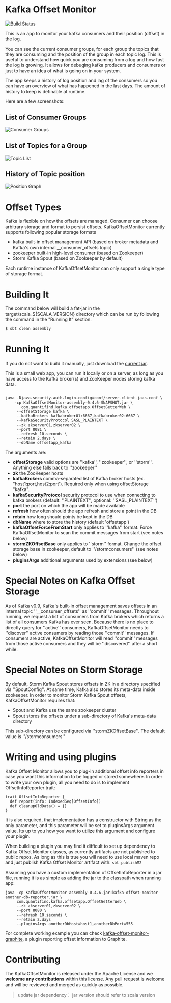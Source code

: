 Kafka Offset Monitor
===========

[![Build Status](https://travis-ci.org/Morningstar/kafka-offset-monitor.svg?branch=master)](https://travis-ci.org/Morningstar/kafka-offset-monitor)

This is an app to monitor your kafka consumers and their position (offset) in the log.

You can see the current consumer groups, for each group the topics that they are consuming and the position of the group in each topic log. This is useful to understand how quick you are consuming from a log and how fast the log is growing. It allows for debuging kafka producers and consumers or just to have an idea of what is going on in your system.

The app keeps a history of log position and lag of the consumers so you can have an overview of what has happened in the last days. The amount of history to keep is definable at runtime.

Here are a few screenshots:

List of Consumer Groups
-----------------------

![Consumer Groups](http://quantifind.github.io/KafkaOffsetMonitor/img/groups.png)

List of Topics for a Group
--------------------------

![Topic List](http://quantifind.github.io/KafkaOffsetMonitor/img/topics.png)

History of Topic position
-------------------------

![Position Graph](http://quantifind.github.io/KafkaOffsetMonitor/img/graph.png)

Offset Types
===========

Kafka is flexible on how the offsets are managed. Consumer can choose arbitrary storage and format to persist offsets.  KafkaOffsetMonitor currently 
supports following popular storage formats

* kafka built-in offset management API (based on broker metadata and Kafka's own internal __consumer_offsets topic)
* zookeeper built-in high-level consumer (based on Zookeeper)
* Storm Kafka Spout (based on Zookeeper by default)

Each runtime instance of KafkaOffsetMonitor can only support a single type of storage format.

Building It
===========

The command below will build a fat-jar in the target/scala_${SCALA_VERSION} directory which can be run by following the command in the "Running It" section.

```bash
$ sbt clean assembly
```

Running It
===========

If you do not want to build it manually, just download the [current jar](https://github.com/Morningstar/kafka-offset-monitor/releases/latest).

This is a small web app, you can run it locally or on a server, as long as you have access to the Kafka broker(s) and ZooKeeper nodes storing kafka data.

```

java -Djava.security.auth.login.config=conf/server-client-jaas.conf \
	-cp KafkaOffsetMonitor-assembly-0.4.6-SNAPSHOT.jar \
       com.quantifind.kafka.offsetapp.OffsetGetterWeb \
     --offsetStorage kafka \
     --kafkaBrokers kafkabroker01:6667,kafkabroker02:6667 \
     --kafkaSecurityProtocol SASL_PLAINTEXT \
     --zk zkserver01,zkserver02 \
     --port 8081 \
     --refresh 10.seconds \
     --retain 2.days \
     --dbName offsetapp_kafka

```

The arguments are:

- **offsetStorage** valid options are ''kafka'', ''zookeeper'', or ''storm''. Anything else falls back to ''zookeeper''
- **zk** the ZooKeeper hosts
- **kafkaBrokers** comma-separated list of Kafka broker hosts (ex. "host1:port,host2:port').  Required only when using offsetStorage "kafka".
- **kafkaSecurityProtocol** security protocol to use when connecting to kafka brokers (default: ''PLAINTEXT'', optional: ''SASL_PLAINTEXT'')
- **port** the port on which the app will be made available
- **refresh** how often should the app refresh and store a point in the DB
- **retain** how long should points be kept in the DB
- **dbName** where to store the history (default 'offsetapp')
- **kafkaOffsetForceFromStart** only applies to ''kafka'' format. Force KafkaOffsetMonitor to scan the commit messages from start (see notes below)
- **stormZKOffsetBase** only applies to ''storm'' format.  Change the offset storage base in zookeeper, default to ''/stormconsumers'' (see notes below)
- **pluginsArgs** additional arguments used by extensions (see below)

Special Notes on Kafka Offset Storage
======================================

As of Kafka v0.9, Kafka's built-in offset management saves offsets in an internal topic ''__consumer_offsets'' as ''commit''
messages. Throughout running, we request a list of consumers from Kafka brokers which returns a list of all consumers
Kafka has ever seen. Because there is no place to directly query for ''active'' consumers, KafkaOffsetMonitor needs to
''discover'' active consumers by reading those ''commit'' messages. If consumers are active, KafkaOffsetMonitor will
read ''commit'' messages from those active consumers and they will be ''discovered'' after a short while.

Special Notes on Storm Storage
===============================

By default, Storm Kafka Spout stores offsets in ZK in a directory specified via ''SpoutConfig''. At same time, Kafka also stores its meta-data inside zookeeper. 
In order to monitor Storm Kafka Spout offsets, KafkaOffsetMonitor requires that:
 
 * Spout and Kafka use the same zookeeper cluster
 * Spout stores the offsets under a sub-directory of Kafka's meta-data directory 

This sub-directory can be configured via ''stormZKOffsetBase''. The default value is ''/stormconsumers''

Writing and using plugins
============================

Kafka Offset Monitor allows you to plug-in additional offset info reporters in case you want this information to be logged or stored somewhere. In order to write your own plugin,
all you need to do is to implement OffsetInfoReporter trait:

```
trait OffsetInfoReporter {
  def report(info: IndexedSeq[OffsetInfo])
  def cleanupOldData() = {}
}
```

It is also required, that implementation has a constructor with String as the only parameter, and this parameter will be set to pluginsArgs argument value.
Its up to you how you want to utilize this argument and configure your plugin.

When building a plugin you may find it difficult to set up dependency to Kafka Offset Monitor classes, as currently artifacts are not published to public repos.
As long as this is true you will need to use local maven repo and just publish Kafka Offset Monitor artifact with: ```sbt publishM2```

Assuming you have a custom implementation of OffsetInfoReporter in a jar file, running it is as simple as adding the jar to the classpath when running app:

```
java -cp KafkaOffsetMonitor-assembly-0.4.6.jar:kafka-offset-monitor-another-db-reporter.jar \
     com.quantifind.kafka.offsetapp.OffsetGetterWeb \
     --zk zkserver01,zkserver02 \
     --port 8080 \
     --refresh 10.seconds \
     --retain 2.days
     --pluginsArgs anotherDbHost=host1,anotherDbPort=555
```

For complete working example you can check [kafka-offset-monitor-graphite](https://github.com/allegro/kafka-offset-monitor-graphite), a plugin reporting offset information to Graphite.

Contributing
============

The KafkaOffsetMonitor is released under the Apache License and we **welcome any contributions** within this license. Any pull request is welcome and will be reviewed and merged as quickly as possible.

> update jar dependency： jar version should refer to scala version
